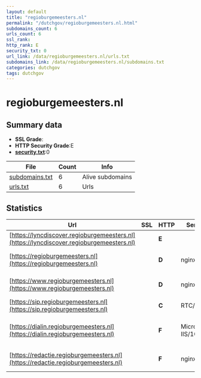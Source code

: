 ```yaml
---
layout: default
title: "regioburgemeesters.nl"
permalink: "/dutchgov/regioburgemeesters.nl.html"
subdomains_count: 6
urls_count: 6
ssl_rank: 
http_rank: E
security_txt: 0
url_link: /data/regioburgemeesters.nl/urls.txt
subdomains_link: /data/regioburgemeesters.nl/subdomains.txt
categories: dutchgov
tags: dutchgov
---
```



# regioburgemeesters.nl
## Summary data


 - **SSL Grade**:
 - **HTTP Security Grade**:E
 - **[security.txt](https://www.digitaleoverheid.nl/nieuws/standaard-security-txt-nu-verplicht-voor-overheid/)**:0


| File       | Count | Info |
|------------|-------|------|
|[subdomains.txt](/DutchGovScope/data/regioburgemeesters.nl/subdomains.txt)|6|Alive subdomains|
|[urls.txt](/DutchGovScope/data/regioburgemeesters.nl/urls.txt)|6|Urls|


## Statistics


| Url | SSL | HTTP | Server | Cookie | HSTS | CORS | CTO | CSP | XFO | XXP | RP |FP| Tech |Title |
|--------|-------|-------|------|------|------|------|------|------|------|------|------|------|------|------|
|[https://lyncdiscover.regioburgemeesters.nl](https://lyncdiscover.regioburgemeesters.nl)| | **E**|| | | | | | | | :white_check_mark: | |||
|[https://regioburgemeesters.nl](https://regioburgemeesters.nl)| | **D**|nginx|:white_check_mark: |:white_check_mark: | | | | | | :white_check_mark: | |Bootstrap HSTS Nginx PHP:8.3.14|Home - Regioburg...|
|[https://www.regioburgemeesters.nl](https://www.regioburgemeesters.nl)| | **D**|nginx|:white_check_mark: |:white_check_mark: | | | | | | :white_check_mark: | |Bootstrap HSTS Nginx PHP:8.3.14|Home - Regioburg...|
|[https://sip.regioburgemeesters.nl](https://sip.regioburgemeesters.nl)| | **C**|RTC/6.0| |:white_check_mark: | | | | | | :white_check_mark: | |HSTS||
|[https://dialin.regioburgemeesters.nl](https://dialin.regioburgemeesters.nl)| | **F**|Microsoft-IIS/10.0| | | | | | | | :white_check_mark: | |HSTS IIS:10.0 Windows Server|Conferencing Dia...|
|[https://redactie.regioburgemeesters.nl](https://redactie.regioburgemeesters.nl)| | **F**|nginx| | | | | | | | :white_check_mark: | |Google PageSpeed:0 Nginx|Web Server's Def...|


